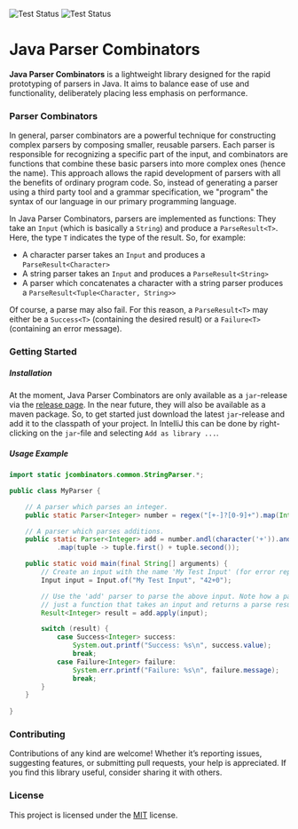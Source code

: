 ![Test Status](https://github.com/BjoernLoetters/Java-Parser-Combinators/actions/workflows/test.yml/badge.svg?branch=main)
![Test Status](https://img.shields.io/github/v/release/BjoernLoetters/Java-Parser-Combinators?label=Release&logo=github)

# Java Parser Combinators

**Java Parser Combinators** is a lightweight library designed for the rapid prototyping of parsers in Java.
It aims to balance ease of use and functionality, deliberately placing less emphasis on performance.

### Parser Combinators

In general, parser combinators are a powerful technique for constructing complex parsers by composing smaller, reusable parsers. 
Each parser is responsible for recognizing a specific part of the input, and combinators are functions that combine these basic parsers into more complex ones (hence the name). 
This approach allows the rapid development of parsers with all the benefits of ordinary program code.
So, instead of generating a parser using a third party tool and a grammar specification, we "program" the syntax of our language in our primary programming language. 

In Java Parser Combinators, parsers are implemented as functions: 
They take an `Input` (which is basically a `String`) and produce a `ParseResult<T>`.
Here, the type `T` indicates the type of the result. 
So, for example:
- A character parser takes an `Input` and produces a `ParseResult<Character>`
- A string parser takes an `Input` and produces a `ParseResult<String>`
- A parser which concatenates a character with a string parser produces a `ParseResult<Tuple<Character, String>>` 

Of course, a parse may also fail. 
For this reason, a `ParseResult<T>` may either be a `Success<T>` (containing the desired result) or a `Failure<T>` (containing an error message). 

### Getting Started

##### Installation

At the moment, Java Parser Combinators are only available as a `jar`-release via the [release page](https://github.com/BjoernLoetters/Java-Parser-Combinators/releases).
In the near future, they will also be available as a maven package. 
So, to get started just download the latest `jar`-release and add it to the classpath of your project. 
In IntelliJ this can be done by right-clicking on the `jar`-file and selecting `Add as library ...`.

##### Usage Example

```java
import static jcombinators.common.StringParser.*;

public class MyParser {

    // A parser which parses an integer.
    public static Parser<Integer> number = regex("[+-]?[0-9]+").map(Integer::parseInt);

    // A parser which parses additions.
    public static Parser<Integer> add = number.andl(character('+')).and(number)
            .map(tuple -> tuple.first() + tuple.second());

    public static void main(final String[] arguments) {
        // Create an input with the name 'My Test Input' (for error reporting).
        Input input = Input.of("My Test Input", "42+0");

        // Use the 'add' parser to parse the above input. Note how a parser is
        // just a function that takes an input and returns a parse result.
        Result<Integer> result = add.apply(input);

        switch (result) {
            case Success<Integer> success:
                System.out.printf("Success: %s\n", success.value);
                break;
            case Failure<Integer> failure:
                System.err.printf("Failure: %s\n", failure.message);
                break;
        }
    }
    
}
```

### Contributing

Contributions of any kind are welcome! 
Whether it’s reporting issues, suggesting features, or submitting pull requests, your help is appreciated. 
If you find this library useful, consider sharing it with others.

### License

This project is licensed under the [MIT](LICENSE) license.